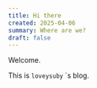 ```yaml
---
title: Hi there
created: 2025-04-06
summary: Where are we?
draft: false
---
```

Welcome.  

This is `loveysuby` `s blog.

 